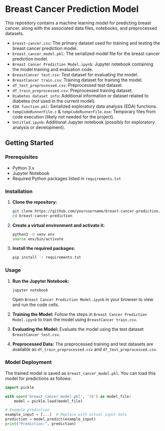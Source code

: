 # Breast Cancer Prediction Model

This repository contains a machine learning model for predicting breast cancer, along with the associated data files, notebooks, and preprocessed datasets.

- `breast-cancer.csv`: The primary dataset used for training and testing the breast cancer prediction model.
- `breast_cancer_model.pkl`: The serialized model file for the breast cancer prediction model.
- `Breast Cancer Prediction Model.ipynb`: Jupyter notebook containing the model training and evaluation code.
- `BreastCancer test.csv`: Test dataset for evaluating the model.
- `BreastCancer train.csv`: Training dataset for training the model.
- `df_test_preprocessed.csv`: Preprocessed test dataset.
- `df_train_preprocessed.csv`: Preprocessed training dataset.
- `Diabetes dataset info`: Additional information or dataset related to diabetes (not used in the current model).
- `EDA function.pkl`: Serialized exploratory data analysis (EDA) functions.
- `tempCodeRunnerFile.c` & `tempCodeRunnerFile.exe`: Temporary files from code execution (likely not needed for the project).
- `Untitled.ipynb`: Additional Jupyter notebook (possibly for exploratory analysis or development).

## Getting Started

### Prerequisites

- Python 3.x
- Jupyter Notebook
- Required Python packages listed in `requirements.txt`

### Installation

1. **Clone the repository:**
    ```bash
    git clone https://github.com/yourusername/breast-cancer-prediction.git
    cd breast-cancer-prediction
    ```

2. **Create a virtual environment and activate it:**
    ```bash
    python3 -m venv env
    source env/bin/activate
    ```

3. **Install the required packages:**
    ```bash
    pip install -r requirements.txt
    ```

### Usage

1. **Run the Jupyter Notebook:**
    ```bash
    jupyter notebook
    ```
    Open `Breast Cancer Prediction Model.ipynb` in your browser to view and run the code cells.

2. **Training the Model:**
    Follow the steps in `Breast Cancer Prediction Model.ipynb` to train the model using `BreastCancer train.csv`.

3. **Evaluating the Model:**
    Evaluate the model using the test dataset `BreastCancer test.csv`.

4. **Preprocessed Data:**
    The preprocessed training and test datasets are available as `df_train_preprocessed.csv` and `df_test_preprocessed.csv`.

### Model Deployment

The trained model is saved as `breast_cancer_model.pkl`. You can load this model for predictions as follows:

```python
import pickle

with open('breast_cancer_model.pkl', 'rb') as model_file:
    model = pickle.load(model_file)

# Example prediction
example_input = [...]  # Replace with actual input data
prediction = model.predict(example_input)
print("Prediction:", prediction)
